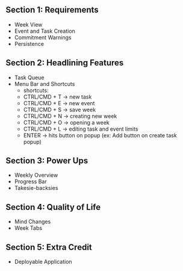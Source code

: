 ## Section 1: Requirements
- Week View
- Event and Task Creation
- Commitment Warnings
- Persistence

## Section 2: Headlining Features
- Task Queue
- Menu Bar and Shortcuts
  - shortcuts: 
  - CTRL/CMD + T -> new task
  - CTRL/CMD + E -> new event
  - CTRL/CMD + S -> save week
  - CTRL/CMD + N -> creating new week
  - CTRL/CMD + O -> opening a week
  - CTRL/CMD + L -> editing task and event limits
  - ENTER -> hits button on popup (ex: Add button on create task popup)

## Section 3: Power Ups
- Weekly Overview
- Progress Bar
- Takesie-backsies

## Section 4: Quality of Life
- Mind Changes
- Week Tabs

## Section 5: Extra Credit
- Deployable Application
